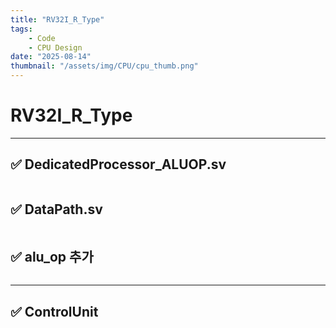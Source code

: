 ```yaml
---
title: "RV32I_R_Type"
tags:
    - Code
    - CPU Design
date: "2025-08-14"
thumbnail: "/assets/img/CPU/cpu_thumb.png"
---
```


# RV32I_R_Type

---

## ✅ DedicatedProcessor_ALUOP.sv

```verilog

```

## ✅ DataPath.sv

```verilog

```

## ✅ alu_op 추가

```verilog

```

---

## ✅ ControlUnit

```verilog

```
